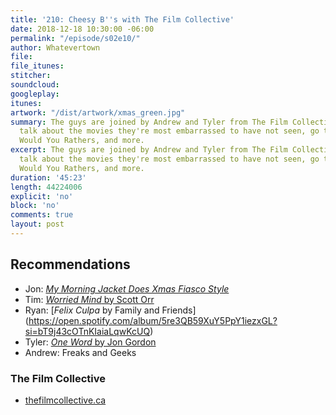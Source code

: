 ```yaml
---
title: '210: Cheesy B''s with The Film Collective'
date: 2018-12-18 10:30:00 -06:00
permalink: "/episode/s02e10/"
author: Whatevertown
file: 
file_itunes: 
stitcher: 
soundcloud: 
googleplay: 
itunes: 
artwork: "/dist/artwork/xmas_green.jpg"
summary: The guys are joined by Andrew and Tyler from The Film Collective as they
  talk about the movies they're most embarrassed to have not seen, go through some
  Would You Rathers, and more.
excerpt: The guys are joined by Andrew and Tyler from The Film Collective as they
  talk about the movies they're most embarrassed to have not seen, go through some
  Would You Rathers, and more.
duration: '45:23'
length: 44224006
explicit: 'no'
block: 'no'
comments: true
layout: post
---
```


## Recommendations
- Jon: *[My Morning Jacket Does Xmas Fiasco Style](https://open.spotify.com/album/0kEMvaiXSyIXU0WAxKhV6c?si=cy34w4nATwyDxGZqSwBEOA)*
- Tim: [*Worried Mind* by Scott Orr](https://open.spotify.com/album/4h0xoGomQxDmfgkzNFKDM2?si=k36qE_JYTE2SgcG-gz6IEg)
- Ryan: [*Felix Culpa* by Family and Friends] (https://open.spotify.com/album/5re3QB59XuY5PpY1iezxGL?si=bT9j43cOTnKIaiaLqwKcUQ)
- Tyler: [*One Word* by Jon Gordon](http://jongordon.com/books/one-word/)
- Andrew: Freaks and Geeks

### The Film Collective
- [thefilmcollective.ca](https://www.thefilmcollective.ca)
